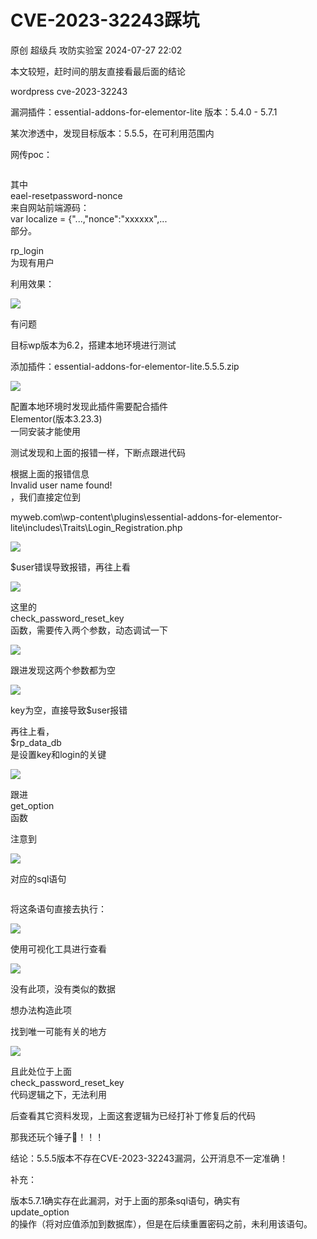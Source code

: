 #  CVE-2023-32243踩坑   
原创 超级兵  攻防实验室   2024-07-27 22:02  
  
本文较短，赶时间的朋友直接看最后面的结论  
  
  
wordpress cve-2023-32243  
  
漏洞插件：essential-addons-for-elementor-lite 版本：5.4.0 - 5.7.1  
  
  
某次渗透中，发现目标版本：5.5.5，在可利用范围内  
  
网传poc：  
```
```  
  
  
其中  
eael-resetpassword-nonce  
来自网站前端源码：  
var localize = {"...,"nonce":"xxxxxx",...  
部分。  
  
rp_login  
为现有用户  
  
  
利用效果：  
  
![](https://mmbiz.qpic.cn/mmbiz_png/vrbHib2seLpBLZcZljTDj2S7WYz6wDT5rTJRpFSDJicxjxe3OPibJSkA06Sf86IL9fQmq7E7LRYu6FwyeyCr8QKew/640?wx_fmt=png&from=appmsg "")  
  
有问题  
  
  
目标wp版本为6.2，搭建本地环境进行测试  
  
添加插件：essential-addons-for-elementor-lite.5.5.5.zip  
  
![](https://mmbiz.qpic.cn/mmbiz_png/vrbHib2seLpBLZcZljTDj2S7WYz6wDT5rQGDPVAtHkjuicMGu4v0EJUOYDxtJLjDsYCyBPZRSjAHKoDibQFJSzUAQ/640?wx_fmt=png&from=appmsg "")  
  
配置本地环境时发现此插件需要配合插件  
Elementor(版本3.23.3)  
一同安装才能使用  
  
  
测试发现和上面的报错一样，下断点跟进代码  
  
根据上面的报错信息  
Invalid user name found!  
，我们直接定位到  
  
myweb.com\wp-content\plugins\essential-addons-for-elementor-lite\includes\Traits\Login_Registration.php  
  
![](https://mmbiz.qpic.cn/mmbiz_png/vrbHib2seLpBLZcZljTDj2S7WYz6wDT5rLNORkr2TLPtaL0FaxJ8nrtcw3I4xLbwW0cicwmrtOHOYldAXOgwdpSA/640?wx_fmt=png&from=appmsg "")  
  
$user错误导致报错，再往上看  
  
![](https://mmbiz.qpic.cn/mmbiz_png/vrbHib2seLpBLZcZljTDj2S7WYz6wDT5rk7SCNNaY1kucT0Md8dOQMxWeWnicN43ibGDostpu2SDc1M0eicy2OlMHg/640?wx_fmt=png&from=appmsg "")  
  
这里的  
check_password_reset_key  
函数，需要传入两个参数，动态调试一下  
  
![](https://mmbiz.qpic.cn/mmbiz_png/vrbHib2seLpBLZcZljTDj2S7WYz6wDT5rfJ8FsIs1TnGmo6IAic5aKeP3oOEUgfNb8SOSZtnDMO00TtYNViabIs8A/640?wx_fmt=png&from=appmsg "")  
  
跟进发现这两个参数都为空  
  
![](https://mmbiz.qpic.cn/mmbiz_png/vrbHib2seLpBLZcZljTDj2S7WYz6wDT5ro2dOjo9EgwcALHIAhE3tdjcG2NO8eVvHQiceJ4Zmzicg1e8KCIzyOUeQ/640?wx_fmt=png&from=appmsg "")  
  
key为空，直接导致$user报错  
  
再往上看，  
$rp_data_db  
是设置key和login的关键  
  
![](https://mmbiz.qpic.cn/mmbiz_png/vrbHib2seLpBLZcZljTDj2S7WYz6wDT5roahgnXMc1Z4j6XKibicj3a67qJWWdL6M6EQqItqaAchH5QIsx83RntTw/640?wx_fmt=png&from=appmsg "")  
  
跟进  
get_option  
函数  
  
注意到  
  
![](https://mmbiz.qpic.cn/mmbiz_png/vrbHib2seLpBLZcZljTDj2S7WYz6wDT5rX1wyDIU02RPo1FeUyBBS2GDMG88UicTBBtRT8hDE5uCicfCYQTDDX3bw/640?wx_fmt=png&from=appmsg "")  
  
对应的sql语句  
```
```  
  
将这条语句直接去执行：  
  
![](https://mmbiz.qpic.cn/mmbiz_png/vrbHib2seLpBLZcZljTDj2S7WYz6wDT5ruMYrWjpK5RtiaSXict1sUsBrdJaHVe3dTd2gEgIqy7YFJFpibWfJPsib8Q/640?wx_fmt=png&from=appmsg "")  
  
使用可视化工具进行查看  
  
![](https://mmbiz.qpic.cn/mmbiz_png/vrbHib2seLpBLZcZljTDj2S7WYz6wDT5rR8MzEPDOhWjfspqibfIKcibvGZv8C6iazwIniakv9hc4XYB7JoCWZA0HTg/640?wx_fmt=png&from=appmsg "")  
  
没有此项，没有类似的数据  
  
  
想办法构造此项  
  
找到唯一可能有关的地方  
  
![](https://mmbiz.qpic.cn/mmbiz_png/vrbHib2seLpBLZcZljTDj2S7WYz6wDT5rovAl2DsfTDeqBNL7uiag5vtbyggQBt0fAFuq2I9Ds3d59s2TLLXDakg/640?wx_fmt=png&from=appmsg "")  
  
且此处位于上面  
check_password_reset_key  
代码逻辑之下，无法利用  
  
后查看其它资料发现，上面这套逻辑为已经打补丁修复后的代码  
  
那我还玩个锤子🔨！！！  
  
  
结论：5.5.5版本不存在CVE-2023-32243漏洞，公开消息不一定准确！  
  
  
补充：  
  
版本5.7.1确实存在此漏洞，对于上面的那条sql语句，确实有  
update_option  
的操作（将对应值添加到数据库），但是在后续重置密码之前，未利用该语句。  
  
